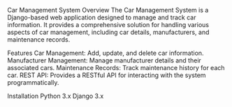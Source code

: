 Car Management System
Overview
The Car Management System is a Django-based web application designed to manage and track car information. 
It provides a comprehensive solution for handling various aspects of car management, including car details, manufacturers, and maintenance records.

Features
Car Management: Add, update, and delete car information.
Manufacturer Management: Manage manufacturer details and their associated cars.
Maintenance Records: Track maintenance history for each car.
REST API: Provides a RESTful API for interacting with the system programmatically.

Installation
Python 3.x
Django 3.x
